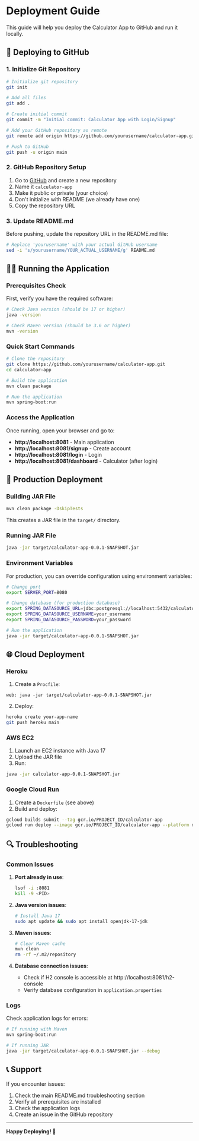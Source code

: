 # Deployment Guide

This guide will help you deploy the Calculator App to GitHub and run it locally.

## 🚀 Deploying to GitHub

### 1. Initialize Git Repository

```bash
# Initialize git repository
git init

# Add all files
git add .

# Create initial commit
git commit -m "Initial commit: Calculator App with Login/Signup"

# Add your GitHub repository as remote
git remote add origin https://github.com/yourusername/calculator-app.git

# Push to GitHub
git push -u origin main
```

### 2. GitHub Repository Setup

1. Go to [GitHub](https://github.com) and create a new repository
2. Name it `calculator-app`
3. Make it public or private (your choice)
4. Don't initialize with README (we already have one)
5. Copy the repository URL

### 3. Update README.md

Before pushing, update the repository URL in the README.md file:

```bash
# Replace 'yourusername' with your actual GitHub username
sed -i 's/yourusername/YOUR_ACTUAL_USERNAME/g' README.md
```

## 🏃‍♂️ Running the Application

### Prerequisites Check

First, verify you have the required software:

```bash
# Check Java version (should be 17 or higher)
java -version

# Check Maven version (should be 3.6 or higher)
mvn -version
```

### Quick Start Commands

```bash
# Clone the repository
git clone https://github.com/yourusername/calculator-app.git
cd calculator-app

# Build the application
mvn clean package

# Run the application
mvn spring-boot:run
```

### Access the Application

Once running, open your browser and go to:
- **http://localhost:8081** - Main application
- **http://localhost:8081/signup** - Create account
- **http://localhost:8081/login** - Login
- **http://localhost:8081/dashboard** - Calculator (after login)

## 🔧 Production Deployment

### Building JAR File

```bash
mvn clean package -DskipTests
```

This creates a JAR file in the `target/` directory.

### Running JAR File

```bash
java -jar target/calculator-app-0.0.1-SNAPSHOT.jar
```

### Environment Variables

For production, you can override configuration using environment variables:

```bash
# Change port
export SERVER_PORT=8080

# Change database (for production database)
export SPRING_DATASOURCE_URL=jdbc:postgresql://localhost:5432/calculator_db
export SPRING_DATASOURCE_USERNAME=your_username
export SPRING_DATASOURCE_PASSWORD=your_password

# Run the application
java -jar target/calculator-app-0.0.1-SNAPSHOT.jar
```

## 🌐 Cloud Deployment

### Heroku

1. Create a `Procfile`:
```
web: java -jar target/calculator-app-0.0.1-SNAPSHOT.jar
```

2. Deploy:
```bash
heroku create your-app-name
git push heroku main
```

### AWS EC2

1. Launch an EC2 instance with Java 17
2. Upload the JAR file
3. Run:
```bash
java -jar calculator-app-0.0.1-SNAPSHOT.jar
```

### Google Cloud Run

1. Create a `Dockerfile` (see above)
2. Build and deploy:
```bash
gcloud builds submit --tag gcr.io/PROJECT_ID/calculator-app
gcloud run deploy --image gcr.io/PROJECT_ID/calculator-app --platform managed
```

## 🔍 Troubleshooting

### Common Issues

1. **Port already in use**:
   ```bash
   lsof -i :8081
   kill -9 <PID>
   ```

2. **Java version issues**:
   ```bash
   # Install Java 17
   sudo apt update && sudo apt install openjdk-17-jdk
   ```

3. **Maven issues**:
   ```bash
   # Clear Maven cache
   mvn clean
   rm -rf ~/.m2/repository
   ```

4. **Database connection issues**:
   - Check if H2 console is accessible at http://localhost:8081/h2-console
   - Verify database configuration in `application.properties`

### Logs

Check application logs for errors:

```bash
# If running with Maven
mvn spring-boot:run

# If running JAR
java -jar target/calculator-app-0.0.1-SNAPSHOT.jar --debug
```

## 📞 Support

If you encounter issues:

1. Check the main README.md troubleshooting section
2. Verify all prerequisites are installed
3. Check the application logs
4. Create an issue in the GitHub repository

---

**Happy Deploying! 🚀** 